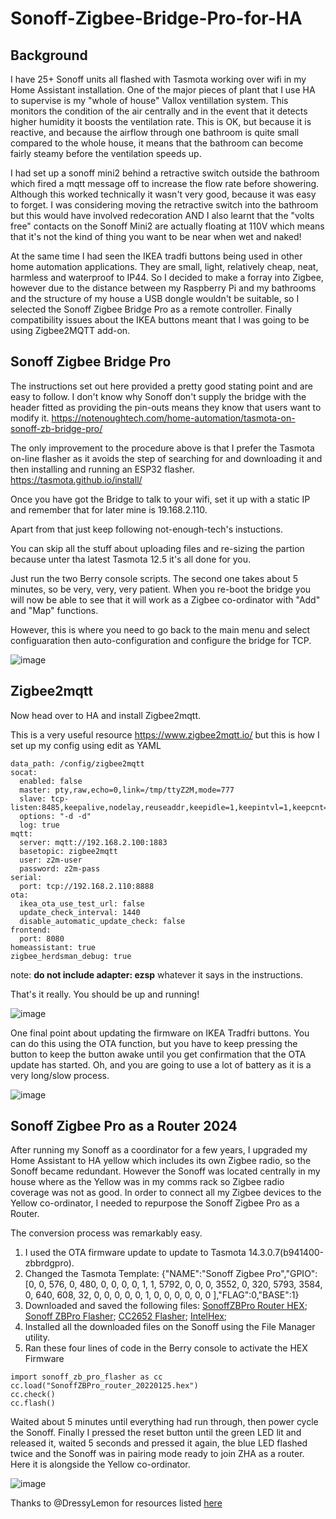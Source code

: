 # Sonoff-Zigbee-Bridge-Pro-for-HA

## Background
I have 25+ Sonoff units all flashed with Tasmota working over wifi in my Home Assistant installation.  One of the major pieces of plant that I use HA to supervise is my "whole of house" Vallox ventillation system.  This monitors the condition of the air centrally and in the event that it detects higher humidity it boosts the ventilation rate. This is OK, but because it is reactive, and because the airflow through one bathroom is quite small compared to the whole house, it means that the bathroom can become fairly steamy before the ventilation speeds up.

I had set up a sonoff mini2 behind a retractive switch outside the bathroom which fired a mqtt message off to increase the flow rate before showering. Although this worked technically it wasn't very good, because it was easy to forget. I was considering moving the retractive switch into the bathroom but this would have involved redecoration AND I also learnt that the "volts free" contacts on the Sonoff Mini2 are actually floating at 110V which means that it's not the kind of thing you want to be near when wet and naked!

At the same time I had seen the IKEA tradfi buttons being used in other home automation applications. They are small, light, relatively cheap, neat, harmless and waterproof to IP44. So I decided to make a forray into Zigbee, however due to the distance between my Raspberry Pi and my bathrooms and the structure of my house a USB dongle wouldn't be suitable, so I selected the Sonoff Zigbee Bridge Pro as a remote controller. Finally compatibility issues about the IKEA buttons meant that I was going to be using Zigbee2MQTT add-on.

## Sonoff Zigbee Bridge Pro
The instructions set out here provided a pretty good stating point and are easy to follow. I don't know why Sonoff don't supply the bridge with the header fitted as providing the pin-outs means they know that users want to modify it. 
https://notenoughtech.com/home-automation/tasmota-on-sonoff-zb-bridge-pro/

The only improvement to the procedure above is that I prefer the Tasmota on-line flasher as it avoids the step of searching for and downloading it and then installing and running an ESP32 flasher.
https://tasmota.github.io/install/

Once you have got the Bridge to talk to your wifi, set it up with a static IP and remember that for later mine is 19.168.2.110.

Apart from that just keep following not-enough-tech's instuctions.

You can skip all the stuff about uploading files and re-sizing the partion because unter tha latest Tasmota 12.5 it's all done for you.

Just run the two Berry console scripts. The second one takes about 5 minutes, so be very, very, very patient.
When you re-boot the bridge you will now be able to see that it will work as a Zigbee co-ordinator with "Add" and "Map" functions.

However, this is where you need to go back to the main menu and select configuaration then auto-configuration and configure the bridge for TCP.

![image](https://user-images.githubusercontent.com/56273663/234308947-d2d1088f-4871-4b1a-afae-7fad94e845ed.png)

## Zigbee2mqtt
Now head over to HA and install Zigbee2mqtt.

This is a very useful resource https://www.zigbee2mqtt.io/ but this is how I set up my config using edit as YAML
```
data_path: /config/zigbee2mqtt
socat:
  enabled: false
  master: pty,raw,echo=0,link=/tmp/ttyZ2M,mode=777
  slave: tcp-listen:8485,keepalive,nodelay,reuseaddr,keepidle=1,keepintvl=1,keepcnt=5
  options: "-d -d"
  log: true
mqtt:
  server: mqtt://192.168.2.100:1883
  basetopic: zigbee2mqtt
  user: z2m-user
  password: z2m-pass
serial:
  port: tcp://192.168.2.110:8888
ota:
  ikea_ota_use_test_url: false
  update_check_interval: 1440
  disable_automatic_update_check: false
frontend:
  port: 8080
homeassistant: true
zigbee_herdsman_debug: true
```
note: **do not include adapter: ezsp** whatever it says in the instructions.

That's it really. You should be up and running!

![image](https://user-images.githubusercontent.com/56273663/234315595-5bd7bc18-2188-4ab3-8ea7-c872efa20bdb.png)

One final point about updating the firmware on IKEA Tradfri buttons.
You  can do this using the OTA function, but you have to keep pressing the button to keep the button awake until you get confirmation that the OTA update has started. Oh, and you are going to use a lot of battery as it is a very long/slow process.

![image](https://user-images.githubusercontent.com/56273663/234537357-b3986f73-ab8c-4c02-b7c6-58b889c5275e.png)

## Sonoff Zigbee Pro as a Router 2024

After running my Sonoff as a coordinator for a few years, I upgraded my Home Assistant to HA yellow which includes its own Zigbee radio, so the Sonoff became redundant. However the Sonoff was located centrally in my house where as the Yellow was in my comms rack so Zigbee radio coverage was not as good. In order to connect all my Zigbee devices to the Yellow co-ordinator, I needed to repurpose the Sonoff Zigbee Pro as a Router.

The conversion process was remarkably easy. 
1. I used the OTA firmware update to update to Tasmota 14.3.0.7(b941400-zbbrdgpro). 
2. Changed the Tasmota Template:
{"NAME":"Sonoff Zigbee Pro","GPIO":[0, 0, 576, 0, 480, 0, 0, 0, 0, 1, 1, 5792, 0, 0, 0, 3552, 0, 320, 5793, 3584, 0, 640, 608, 32, 0, 0, 0, 0, 0, 1, 0, 0, 0, 0, 0, 0 ],"FLAG":0,"BASE":1}
3. Downloaded and saved the following files:
   [SonoffZBPro Router HEX](https://github.com/arendst/Tasmota/blob/development/tools/fw_SonoffZigbeeBridgePro_router_only_cc2652/SonoffZBPro_router_20220125.hex);
   [Sonoff ZBPro Flasher](https://github.com/arendst/Tasmota/blob/development/tasmota/berry/zigbee/sonoff_zb_pro_flasher.be);
   [CC2652 Flasher](https://github.com/arendst/Tasmota/blob/development/tasmota/berry/zigbee/cc2652_flasher.be);
   [IntelHex](https://github.com/arendst/Tasmota/blob/development/tasmota/berry/zigbee/intelhex.be);
5. Installed all the downloaded files on the Sonoff using the File Manager utility.
6. Ran these four lines of code in the Berry console to activate the HEX Firmware
```
import sonoff_zb_pro_flasher as cc
cc.load("SonoffZBPro_router_20220125.hex")
cc.check()
cc.flash()
```
Waited about 5 minutes until everything had run through, then power cycle the Sonoff.
Finally I pressed the reset button until the green LED lit and released it, waited 5 seconds and pressed it again, the blue LED flashed twice and the Sonoff was in pairing mode ready to join ZHA as a router.
Here it is alongside the Yellow co-ordinator.

![image](https://github.com/user-attachments/assets/413dee63-54a5-4966-942c-6122e0192bdb)



Thanks to @DressyLemon for resources listed [here](https://github.com/arendst/Tasmota/discussions/20466)

